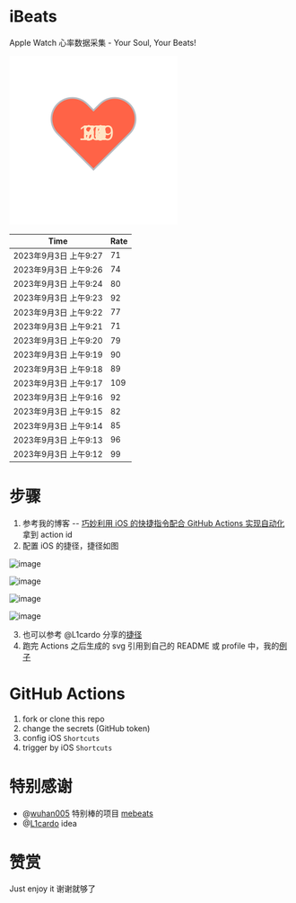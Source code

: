 # iBeats
Apple Watch 心率数据采集 - Your Soul, Your Beats!

![](./files/heart.svg)

<!--START_SECTION:my_heart_rate-->
| Time | Rate | 
 | ---- | ---- | 
| 2023年9月3日 上午9:27 | 71 |
| 2023年9月3日 上午9:26 | 74 |
| 2023年9月3日 上午9:24 | 80 |
| 2023年9月3日 上午9:23 | 92 |
| 2023年9月3日 上午9:22 | 77 |
| 2023年9月3日 上午9:21 | 71 |
| 2023年9月3日 上午9:20 | 79 |
| 2023年9月3日 上午9:19 | 90 |
| 2023年9月3日 上午9:18 | 89 |
| 2023年9月3日 上午9:17 | 109 |
| 2023年9月3日 上午9:16 | 92 |
| 2023年9月3日 上午9:15 | 82 |
| 2023年9月3日 上午9:14 | 85 |
| 2023年9月3日 上午9:13 | 96 |
| 2023年9月3日 上午9:12 | 99 |

<!--END_SECTION:my_heart_rate-->

# 步骤
1. 参考我的博客 -- [巧妙利用 iOS 的快捷指令配合 GitHub Actions 实现自动化](https://github.com/yihong0618/gitblog/issues/198) 拿到 action id
2. 配置 iOS 的捷径，捷径如图

![image](https://user-images.githubusercontent.com/15976103/122154218-0db0b480-ce97-11eb-93bb-5aec07c558dc.png)

![image](https://user-images.githubusercontent.com/15976103/122154236-186b4980-ce97-11eb-8e4b-70551a0391ae.png)

![image](https://user-images.githubusercontent.com/15976103/122154268-2d47dd00-ce97-11eb-902e-3acf292265a9.png)

![image](https://user-images.githubusercontent.com/15976103/122174055-fa144680-ceb4-11eb-9be2-3eb83cd516f7.png)

3. 也可以参考 @L1cardo 分享的[捷径](https://www.icloud.com/shortcuts/6ab6047b459c41ad822ad6b94b1c03d4)
4. 跑完 Actions 之后生成的 svg 引用到自己的 README 或 profile 中，我的[例子](https://github.com/yihong0618) 

# GitHub Actions

1. fork or clone this repo
2. change the secrets (GitHub token)
3. config iOS `Shortcuts` 
4. trigger by iOS `Shortcuts`

# 特别感谢
- @[wuhan005](https://github.com/wuhan005) 特别棒的项目 [mebeats](https://github.com/wuhan005/mebeats)
- @[L1cardo](https://github.com/L1cardo) idea

# 赞赏
Just enjoy it
谢谢就够了
